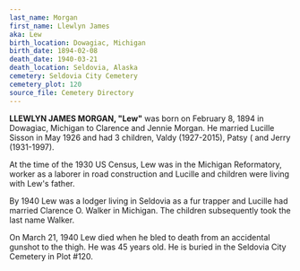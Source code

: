 ```yaml
---
last_name: Morgan
first_name: Llewlyn James
aka: Lew
birth_location: Dowagiac, Michigan
birth_date: 1894-02-08
death_date: 1940-03-21
death_location: Seldovia, Alaska
cemetery: Seldovia City Cemetery
cemetery_plot: 120
source_file: Cemetery Directory
---
```

**LLEWLYN JAMES MORGAN, "Lew"** was born on February 8, 1894 in Dowagiac, Michigan to Clarence and Jennie
Morgan. He married Lucille Sisson in May 1926 and had 3 children, Valdy (1927-2015), Patsy ( and Jerry (1931-1997). 

At the time of the 1930 US Census, Lew was in the Michigan Reformatory, worker as a laborer in road construction and Lucille and children were living with Lew's father.

By 1940 Lew was a lodger living in Seldovia as a fur trapper and Lucille had married Clarence O.  Walker in Michigan. The children subsequently took the last name Walker.

On March 21, 1940 Lew died when he bled to death from an accidental gunshot to the thigh. He was 45 years old. He is buried in the Seldovia City Cemetery in Plot #120.

